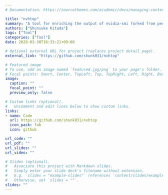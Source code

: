 ```yaml
---
# Documentation: https://sourcethemes.com/academic/docs/managing-content/

title: "nvhtop"
summary: "A tool for enriching the output of nvidia-smi forked from peci1/nvidia-htop."
authors: ["Shunsuke Kitada"]
tags: ["Tool"]
categories: ["Tool"]
date: 2020-03-30T16:33:21+09:00

# Optional external URL for project (replaces project detail page).
external_link: "https://github.com/shunk031/nvhtop"

# Featured image
# To use, add an image named `featured.jpg/png` to your page's folder.
# Focal points: Smart, Center, TopLeft, Top, TopRight, Left, Right, BottomLeft, Bottom, BottomRight.
image:
  caption: ""
  focal_point: ""
  preview_only: false

# Custom links (optional).
#   Uncomment and edit lines below to show custom links.
links:
- name: Code
  url: https://github.com/shunk031/nvhtop
  icon_pack: fab
  icon: github

url_code: ""
url_pdf: ""
url_slides: ""
url_video: ""

# Slides (optional).
#   Associate this project with Markdown slides.
#   Simply enter your slide deck's filename without extension.
#   E.g. `slides = "example-slides"` references `content/slides/example-slides.md`.
#   Otherwise, set `slides = ""`.
slides: ""
---
```

